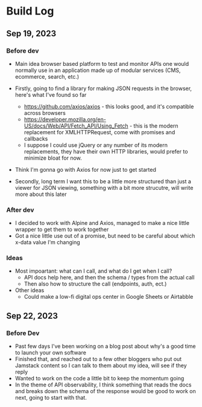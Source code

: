 # Build Log

## Sep 19, 2023

### Before dev

* Main idea browser based platform to test and monitor APIs one would normally use in an application made up of modular services (CMS, ecommerce, search, etc.)

* Firstly, going to find a library for making JSON requests in the browser, here's what I've found so far
  * https://github.com/axios/axios - this looks good, and it's compatible across browsers
  * https://developer.mozilla.org/en-US/docs/Web/API/Fetch_API/Using_Fetch - this is the modern replacement for XMLHTTPRequest, come with promises and callbacks
  * I suppose I could use jQuery or any number of its modern replacements, they have their own HTTP libraries, would prefer to minimize bloat for now.
* Think I'm gonna go with Axios for now just to get started

* Secondly, long term I want this to be a little more structured than just a viewer for JSON viewing, something with a bit more strucutre, will write more about this later

### After dev 

* I decided to work with Alpine and Axios, managed to make a nice little wrapper to get them to work together
* Got a nice little use out of a promise, but need to be careful about which x-data value I'm changing

### Ideas

* Most impoartant: what can I call, and what do I get when I call?
  * API docs help here, and then the schema / types from the actual call
  * Then also how to structure the call (endpoints, auth, ect.)
* Other ideas
  * Could make a low-fi digital ops center in Google Sheets or Airtabble

## Sep 22, 2023

### Before Dev

* Past few days I've been working on a blog post about why's a good time to launch your own software
* Finished that, and reached out to a few other bloggers who put out Jamstack content so I can talk to them about my idea, will see if they reply
* Wanted to work on the code a little bit to keep the momentum going
* In the theme of API observability, I think something that reads the docs and breaks down the schema of the response would be good to work on next, going to start with that.